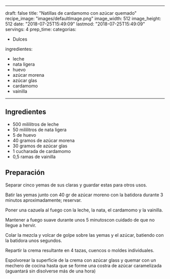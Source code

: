 
---
draft: false
title: "Natillas de cardamomo con azúcar quemado"
recipe_image: "images/defaultImage.png"
image_width: 512
image_height: 512
date: "2018-07-25T15:49:09"
lastmod: "2018-07-25T15:49:09"
servings: 4
prep_time: 
categorias:
  - Dulces

ingredientes:
  - leche
  - nata ligera
  - huevo
  - azúcar morena
  - azúcar glas
  - cardamomo
  - vainilla
---

## Ingredientes
- 500 mililitros de leche
- 50 mililitros de nata ligera
- 5  de huevo
- 40 gramos de azúcar morena
- 30 gramos de azúcar glas
- 1 cucharada de cardamomo
- 0,5 ramas de vainilla

## Preparación
Separar cinco yemas de sus claras y guardar estas para otros usos.

Batir las yemas junto con 40 gr de azúcar moreno con la batidora durante 3 minutos aproximadamente; reservar.

Poner una cazuela al fuego con la leche, la nata, el cardamomo y la vainilla.

Mantener a fuego suave durante unos 5 minutoscon cuidado de que no llegue a hervir.

Colar la mezcla y volcar de golpe sobre las yemas y el azúcar, batiendo con la batidora unos segundos.

Repartir la crema resultante en 4 tazas, cuencos o moldes individuales.

Espolvorear la superficie de la crema con azúcar glass y quemar con un mechero de cocina hasta que se forme una costra de azúcar caramelizada (aguantará sin disolverse más de una hora)


